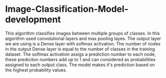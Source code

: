 # Image-Classification-Model-development
This algorithm classifies images between multiple groups of classes. In this algorithm used convolutional layers and max pooling layes.
The output layer we are using is a Dense layer with softmax activation. The number of nodes in the output Dense layer is equal to the number of classes in the training dataset. The softmax activation assigs a prediction number to each node, these prediciton numbers add up to 1 and can considered as probabilities assigned to each output class. The model makes it's prediction based on the highest probability values. 
